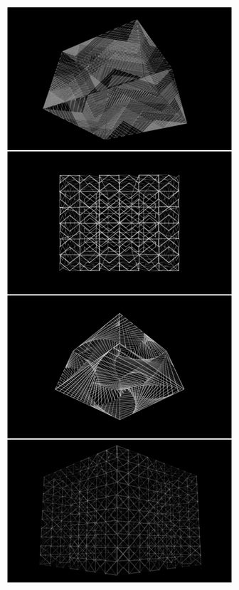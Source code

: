 <img src="img/fc/1.jpg"/>
<img src="img/fc/2.jpg"/>
<img src="img/fc/3.jpg"/>
<img src="img/fc/4.jpg"/>